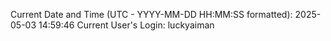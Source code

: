 Current Date and Time (UTC - YYYY-MM-DD HH:MM:SS formatted): 2025-05-03 14:59:46
Current User's Login: luckyaiman
